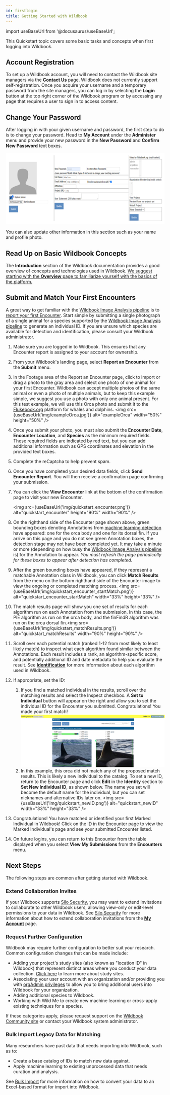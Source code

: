 ```yaml
---
id: firstlogin
title: Getting Started with Wildbook
---
```


import useBaseUrl from '@docusaurus/useBaseUrl';

This Quickstart topic covers some basic tasks and concepts when first logging into Wildbook.

## Account Registration

To set up a Wildbook account, you will need to contact the Wildbook site managers via the [**Contact Us**](https://www.wildme.org/contact-us.html) page. Wildbook does not currently support self-registration. Once you acquire your username and a temporary password from the site managers, you can log in by selecting the **Login** button at the top right corner of the Wildbook program or by accessing any page that requires a user to sign in to access content.

## Change Your Password 

After logging in with your given username and password, the first step to do is to change your password. Head to **My Account** under the **Administer** menu and provide your new password in the **New Password** and **Confirm New Password** text boxes.

![quickstart_firstlogin_1](../../static/img/quickstart_firstlogin_1.png)

You can also update other information in this section such as your name and profile photo.

## Read Up on Basic Wildbook Concepts

 The **Introduction** section of the Wildbook documentation provides a good overview of concepts and technologies used in Wildbook. [We suggest starting with the **Overview** page to familiarize yourself with the basics of the platform.](https://docs.wildme.org/docs/researchers/overview)

## Submit and Match Your First Encounters

A great way to get familiar with the [Wildbook Image Analysis pipeline](ia_pipeline.md) is to [report your first Encounter](report_encounter.md). Start simple by submitting a single photograph of a single animal for a species supported by the [Wildbook Image Analysis pipeline](ia_pipeline.md) to generate an individual ID. If you are unsure which species are available for detection and identification, please consult your Wildbook administrator.

1. Make sure you are logged in to Wildbook. This ensures that any Encounter report is assigned to your account for ownership.
2. From your Wildbook's landing page, select **Report an Encounter** from the **Submit** menu.
3. In the Footage area of the Report an Encounter page, click to import or drag a photo to the gray area and select one photo of one animal for your first Encounter. Wildbook can accept multiple photos of the same animal or even a photo of multiple animals, but to keep this example simple, we suggest you use a photo with only one animal present. For this test example, we will use this Orca photo and submit it to the [Flukebook.org](https://www.flukebook.org) platform for whales and dolphins.
   <img src={useBaseUrl('img/exampleOrca.jpg')} alt="exampleOrca" width="50%" height="50%" />
4. Once you submit your photo, you must also submit the **Encounter Date**, **Encounter Location**,  and **Species** as the minimum required fields. These required fields are indicated by red text, but you can add additional information such as GPS coordinates and elevation in the provided text boxes.
5. Complete the reCaptcha to help prevent spam.
6. Once you have completed your desired data fields, click **Send Encounter Report**. You will then receive a confirmation page confirming your submission.
7. You can click the **View Encounter** link at the bottom of the confirmation page to visit your new Encounter.

   <img src={useBaseUrl('img/quickstart_encounter.png')} alt="quickstart_encounter" height="90%" width="90%" />
8. On the righthand side of the Encounter page shown above, green bounding boxes denoting Annotations from [machine learning detection](ia_pipeline.md#detection) have appeared: one for the orca body and one for its dorsal fin. If you arrive on this page and you do not see green Annotation boxes, the detection stage may not have been completed yet. It may take a minute or more (depending on how busy the [Wildbook Image Analysis pipeline ](ia_pipeline.md) is) for the Annotation to appear. *You must refresh the page periodically for these boxes to appear after detection has completed.*
9. After the green bounding boxes have appeared, if they represent a matchable Annotation class in Wildbook, you can click **Match Results** from the menu on the bottom righthand side of the Encounter image to view the ongoing or completed matching process. <img src={useBaseUrl('img/quickstart_encounter_startMatch.png')} alt="quickstart_encounter_startMatch" width="33%" height="33%" />
10. The match results page will show you one set of results for each algorithm run on each Annotation from the submission. In this case, the PIE algorithm as run on the orca body, and the finFindR algorithm was run on the orca dorsal fin.<img src={useBaseUrl('img/quickstart_matchResults.png')} alt="quickstart_matchResults" width="90%" height="90%" />
11. Scroll over each potential match (ranked 1-12 from most likely to least likely match) to inspect what each algorithm found similar between the Annotations. Each result includes a rank, an algorithm-specific score, and potentially additional ID and date metadata to help you evaluate the result. See [**Identification**](ia_pipeline#identification) for more information about each algorithm used in Wildbook. 
12. If appropriate, set the ID:
    1. If you find a matched individual in the results, scroll over the matching results and select the Inspect checkbox. A **Set to Individual** button will appear on the right and allow you to set the individual ID for the Encounter you submitted. Congratulations! You made your first match! ![quickstart_matchID](../../static/img/quickstart_matchID.png)
    2. In this example, this orca did not match any of the proposed match results. This is likely a new individual to the catalog. To set a new ID, return to the Encounter page and click **Edit** in the **Identity** section to **Set New Individual ID**, as shown below. The name you set will become the default name for the individual, but you can set nicknames and alternative IDs later on. <img src={useBaseUrl('img/quickstart_newID.png')} alt="quickstart_newID" width="33%" height="33%" />
13. Congratulations! You have matched or identified your first Marked Individual in Wildbook! Click on the ID in the Encounter page to view the Marked Individual's page and see your submitted Encounter listed.
14. On future logins, you can return to this Encounter from the table displayed when you select **View My Submissions** from the **Encounters** menu. 

## Next Steps

The following steps are common after getting started with Wildbook.

### Extend Collaboration Invites

If your Wildbook supports [Silo Security](silo_security.md), you may want to extend invitations to collaborate to other Wildbook users, allowing view-only or edit-level permissions to your data in Wildbook. See [Silo Security](silo_security.md) for more information about how to extend collaboration invitations from the [**My Account**](my_account.md) page.

### Request Further Configuration

Wildbook may require further configuration to better suit your research. Common configuration changes that can be made include:

- Adding your project's study sites (also known as "location ID" in Wildbook) that represent distinct areas where you conduct your data collection. [Click here](locationID.md) to learn more about study sites. 
- Associating your user account with an organization and/or providing you with [orgAdmin privileges](org_admin.md) to allow you to bring additional users into Wildbook for your organization.
- Adding additional species to Wildbook.
- Working with Wild Me to create new machine learning or cross-apply existing techniques for a species.

If these categories apply, please request support on the [Wildbook Community site](https://community.wildme.org) or contact your Wildbook system administrator.

### Bulk Import Legacy Data for Matching

Many researchers have past data that needs importing into Wildbook, such as to:

- Create a base catalog of IDs to match new data against. 
- Apply machine learning to existing unprocessed data that needs curation and analysis.

See [Bulk Import](bulk_import.md) for more information on how to convert your data to an Excel-based format for import into Wildbook.
